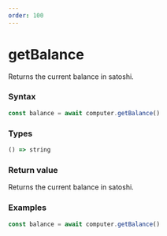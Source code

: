 ```yaml
---
order: 100
---
```


# getBalance

Returns the current balance in satoshi.

### Syntax
```js
const balance = await computer.getBalance()
```

### Types
```ts
() => string
```

### Return value

Returns the current balance in satoshi.

### Examples
```ts
const balance = await computer.getBalance()
```